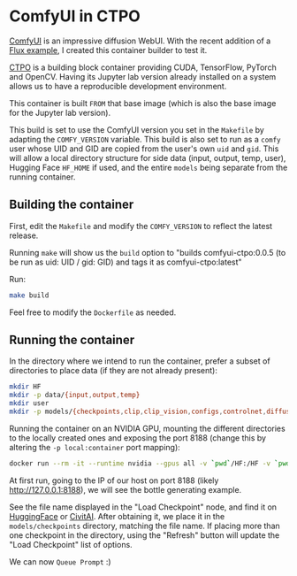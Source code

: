 # ComfyUI in CTPO

[ComfyUI](https://github.com/comfyanonymous/ComfyUI/tree/master) is an impressive diffusion WebUI. With the recent addition of a [Flux example](https://comfyanonymous.github.io/ComfyUI_examples/flux/), I created this container builder to test it.

[CTPO](https://github.com/Infotrend-Inc/CTPO) is a building block container providing CUDA, TensorFlow, PyTorch and OpenCV. Having its Jupyter lab version already installed on a system allows us to have a reproducible development environment.

This container is built `FROM` that base image (which is also the base image for the Jupyter lab version).

This build is set to use the ComfyUI version you set in the `Makefile` by adapting the `COMFY_VERSION` variable. This build is also set to run as a `comfy` user whose UID and GID are copied from the user's own `uid` and `gid`.
This will allow a local directory structure for side data (input, output, temp, user), Hugging Face `HF_HOME` if used, and the entire `models` being separate from the running container.

## Building the container

First, edit the `Makefile` and modify the `COMFY_VERSION` to reflect the latest release.

Running `make` will show us the `build` option to "builds comfyui-ctpo:0.0.5 (to be run as uid: UID / gid: GID) and tags it as comfyui-ctpo:latest"

Run:
```bash
make build
```

Feel free to modify the `Dockerfile` as needed.

## Running the container

In the directory where we intend to run the container, prefer a subset of directories to place data (if they are not already present):

```bash
mkdir HF
mkdir -p data/{input,output,temp}
mkdir user
mkdir -p models/{checkpoints,clip,clip_vision,configs,controlnet,diffusers,embeddings,gligen,hypernetworks,loras,photomaker,style_models,unet,upscale_models,vae,vae_approx}
```

Running the container on an NVIDIA GPU, mounting the different directories to the locally created ones and exposing the port 8188 (change this by altering the `-p local:container` port mapping):

```bash
docker run --rm -it --runtime nvidia --gpus all -v `pwd`/HF:/HF -v `pwd`/models:/ComfyUI/models -v `pwd`/data:/data -v `pwd`/user:/ComfyUI/user -p 8188:8188 comfyui-ctpo:latest
```

At first run, going to the IP of our host on port 8188 (likely http://127.0.0.1:8188), we will see the bottle generating example.

See the file name displayed in the "Load Checkpoint" node, and find it on [HuggingFace](https://huggingface.co/) or [CivitAI](https://civitai.com/).
After obtaining it, we place it in the `models/checkpoints` directory, matching the file name.
If placing more than one checkpoint in the directory, using the "Refresh" button will update the "Load Checkpoint" list of options.

We can now `Queue Prompt` :)

